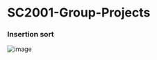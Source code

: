 # SC2001-Group-Projects

### Insertion sort
![image](https://user-images.githubusercontent.com/32679064/188673447-f23488db-ef02-44ec-b141-bdf4a4b18644.png)
